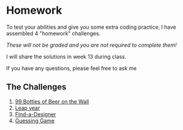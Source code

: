 # Homework

To test your abilities and give you some extra coding practice, I have assembled 4 "homework" challenges.

_These will not be graded and you are not required to complete them!_

I will share the solutions in week 13 during class.

If you have any questions, please feel free to ask me 

## The Challenges

1. [99 Bottles of Beer on the Wall](01-99-bottles)
2. [Leap year](02-leapyear)
3. [Find-a-Designer](03-find-a-designer)
4. [Guessing Game](04-guessing-game)